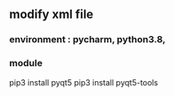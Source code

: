 ## modify xml file
### environment : pycharm, python3.8,
### module
pip3 install pyqt5
pip3 install pyqt5-tools
